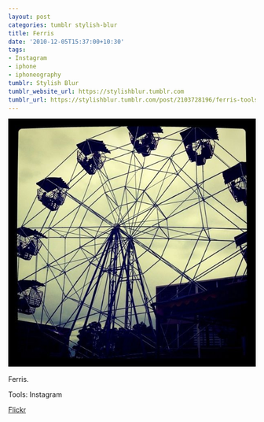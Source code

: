 ```yaml
---
layout: post
categories: tumblr stylish-blur
title: Ferris
date: '2010-12-05T15:37:00+10:30'
tags:
- Instagram
- iphone
- iphoneography
tumblr: Stylish Blur
tumblr_website_url: https://stylishblur.tumblr.com
tumblr_url: https://stylishblur.tumblr.com/post/2103728196/ferris-tools-instagram-flickr
---
```

 ![](/content/images/tumblr/stylish-blur/tumblr_lcxvkbXGmU1qeku5yo1_640.jpg)  

Ferris.

Tools: Instagram

[Flickr](http://www.flickr.com/photos/jden/5233227961/in/photostream/)

